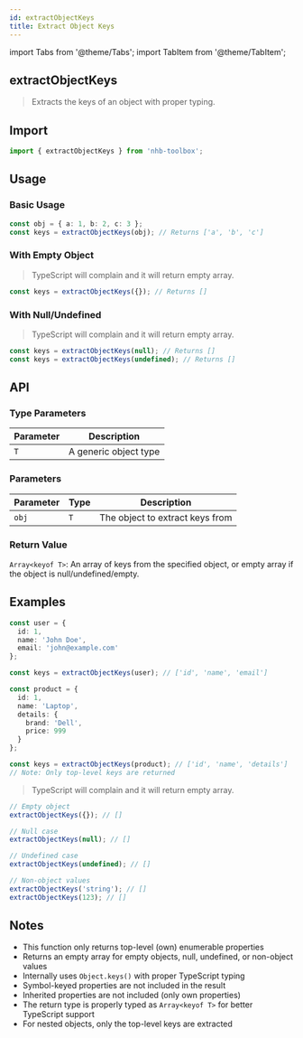 ```yaml
---
id: extractObjectKeys
title: Extract Object Keys
---
```


import Tabs from '@theme/Tabs';
import TabItem from '@theme/TabItem';

## extractObjectKeys

> Extracts the keys of an object with proper typing.

## Import

```typescript
import { extractObjectKeys } from 'nhb-toolbox';
```

## Usage

### Basic Usage

```typescript
const obj = { a: 1, b: 2, c: 3 };
const keys = extractObjectKeys(obj); // Returns ['a', 'b', 'c']
```

### With Empty Object
>
> TypeScript will complain and it will return empty array.

```typescript
const keys = extractObjectKeys({}); // Returns []
```

### With Null/Undefined
>
> TypeScript will complain and it will return empty array.

```typescript
const keys = extractObjectKeys(null); // Returns []
const keys = extractObjectKeys(undefined); // Returns []
```

## API

### Type Parameters

| Parameter | Description           |
| --------- | --------------------- |
| `T`       | A generic object type |

### Parameters

| Parameter | Type | Description                     |
| --------- | ---- | ------------------------------- |
| `obj`     | `T`  | The object to extract keys from |

### Return Value

`Array<keyof T>`: An array of keys from the specified object, or empty array if the object is null/undefined/empty.

## Examples

<Tabs>
<TabItem value="simple" label="Simple Object" default>

```typescript
const user = {
  id: 1,
  name: 'John Doe',
  email: 'john@example.com'
};

const keys = extractObjectKeys(user); // ['id', 'name', 'email']
```

</TabItem>
<TabItem value="nested" label="Nested Object">

```typescript
const product = {
  id: 1,
  name: 'Laptop',
  details: {
    brand: 'Dell',
    price: 999
  }
};

const keys = extractObjectKeys(product); // ['id', 'name', 'details']
// Note: Only top-level keys are returned
```

</TabItem>
<TabItem value="edge" label="Edge Cases">

> TypeScript will complain and it will return empty array.

```typescript
// Empty object
extractObjectKeys({}); // []

// Null case
extractObjectKeys(null); // []

// Undefined case
extractObjectKeys(undefined); // []

// Non-object values
extractObjectKeys('string'); // []
extractObjectKeys(123); // []
```

</TabItem>
</Tabs>

##

## Notes

- This function only returns top-level (own) enumerable properties
- Returns an empty array for empty objects, null, undefined, or non-object values
- Internally uses `Object.keys()` with proper TypeScript typing
- Symbol-keyed properties are not included in the result
- Inherited properties are not included (only own properties)
- The return type is properly typed as `Array<keyof T>` for better TypeScript support
- For nested objects, only the top-level keys are extracted
